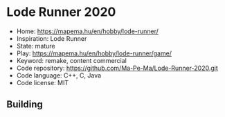 # Lode Runner 2020

- Home: https://mapema.hu/en/hobby/lode-runner/
- Inspiration: Lode Runner
- State: mature
- Play: https://mapema.hu/en/hobby/lode-runner/game/
- Keyword: remake, content commercial
- Code repository: https://github.com/Ma-Pe-Ma/Lode-Runner-2020.git
- Code language: C++, C, Java
- Code license: MIT

## Building
